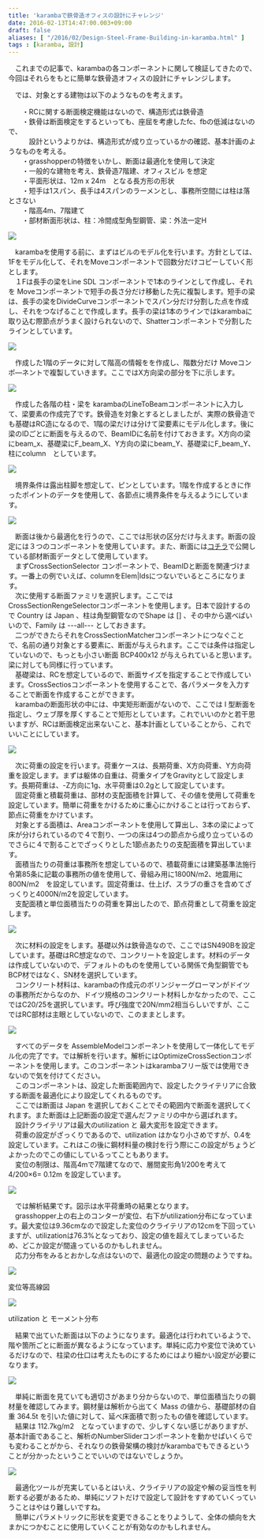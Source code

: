 ```yaml
---
title: 'karambaで鉄骨造オフィスの設計にチャレンジ'
date: 2016-02-13T14:47:00.003+09:00
draft: false
aliases: [ "/2016/02/Design-Steel-Frame-Building-in-karamba.html" ]
tags : [karamba, 設計]
---
```


　これまでの記事で、karambaの各コンポーネントに関して検証してきたので、今回はそれらをもとに簡単な鉄骨造オフィスの設計にチャレンジします。  
  
　では、対象とする建物は以下のようなものを考えます。  
  
　　・RCに関する断面検定機能はないので、構造形式は鉄骨造  
　　・鉄骨は断面検定をするといっても、座屈を考慮したfc、fbの低減はないので、  
　　　設計というよりかは、構造形式が成り立っているかの確認、基本計画のようなものを考える。  
　　・grasshopperの特徴をいかし、断面は最適化を使用して決定  
　　・一般的な建物を考え、鉄骨造7階建、オフィスビル を想定  
　　・平面形状は、12m x 24m　となる長方形の形状  
　　・短手は1スパン、長手は4スパンのラーメンとし、事務所空間には柱は落とさない  
　　・階高4m、7階建て  
　　・部材断面形状は、柱：冷間成型角型鋼管、梁：外法一定H  
  

[![](https://2.bp.blogspot.com/-n3NxJVYJPP8/Vrda8jp_1zI/AAAAAAAABMo/oCgjLGJL4Ik/s640/%25E3%2582%25B5%25E3%2583%25A0%25E3%2583%258D%25E3%2582%25A4%25E3%2583%25AB.JPG)](https://2.bp.blogspot.com/-n3NxJVYJPP8/Vrda8jp_1zI/AAAAAAAABMo/oCgjLGJL4Ik/s1600/%25E3%2582%25B5%25E3%2583%25A0%25E3%2583%258D%25E3%2582%25A4%25E3%2583%25AB.JPG)

  
  
　karambaを使用する前に、まずはビルのモデル化を行います。方針としては、1Fをモデル化して、それをMoveコンポーネントで回数分だけコピーしていく形とします。  
　１Fは長手の梁をLine SDL コンポーネントで1本のラインとして作成し、それを Moveコンポーネントで短手の長さ分だけ移動した先に複製します。短手の梁は、長手の梁をDivideCurveコンポーネントでスパン分だけ分割した点を作成し、それをつなげることで作成します。長手の梁は1本のラインではkarambaに取り込む際節点がうまく設けられないので、Shatterコンポーネントで分割したラインとしています。  
  

[![](https://1.bp.blogspot.com/-nKPuc3WbrLs/Vriy6cWaqkI/AAAAAAAABM4/IaBSf-TQtRA/s640/1%25E9%259A%258E%25E3%2581%25AE%25E3%2583%25A2%25E3%2583%2587%25E3%2583%25AB%25E5%258C%2596.JPG)](https://1.bp.blogspot.com/-nKPuc3WbrLs/Vriy6cWaqkI/AAAAAAAABM4/IaBSf-TQtRA/s1600/1%25E9%259A%258E%25E3%2581%25AE%25E3%2583%25A2%25E3%2583%2587%25E3%2583%25AB%25E5%258C%2596.JPG)

  
  
　作成した1階のデータに対して階高の情報をを作成し、階数分だけ Moveコンポ―ネントで複製していきます。ここではX方向梁の部分を下に示します。  
  

[![](https://4.bp.blogspot.com/-xImt_mw8ju0/Vri1QKnRa4I/AAAAAAAABNA/gJvfimCGukU/s640/%25E9%259A%258E%25E6%2595%25B0%25E5%2588%2586%25E8%25A4%2587%25E8%25A3%25BD.JPG)](https://4.bp.blogspot.com/-xImt_mw8ju0/Vri1QKnRa4I/AAAAAAAABNA/gJvfimCGukU/s1600/%25E9%259A%258E%25E6%2595%25B0%25E5%2588%2586%25E8%25A4%2587%25E8%25A3%25BD.JPG)

  
　作成した各階の柱・梁を karambaのLineToBeamコンポーネントに入力して、梁要素の作成完了です。鉄骨造を対象とするとしましたが、実際の鉄骨造でも基礎はRC造になるので、1階の梁だけは分けて梁要素にモデル化します。後に梁のIDごとに断面を与えるので、BeamIDに名前を付けておきます。X方向の梁にbeam\_x、基礎梁にF\_beam\_X、Y方向の梁にbeam\_Y、基礎梁にF\_beam\_Y、柱にcolumn　としています。  
  

[![](https://4.bp.blogspot.com/-V97iA10rGd4/Vri29lmyFUI/AAAAAAAABNM/4_JrUDbpsbY/s640/%25E6%25A2%2581%25E8%25A6%2581%25E7%25B4%25A0%25E4%25BD%259C%25E6%2588%2590.JPG)](https://4.bp.blogspot.com/-V97iA10rGd4/Vri29lmyFUI/AAAAAAAABNM/4_JrUDbpsbY/s1600/%25E6%25A2%2581%25E8%25A6%2581%25E7%25B4%25A0%25E4%25BD%259C%25E6%2588%2590.JPG)

  
　境界条件は露出柱脚を想定して、ピンとしています。1階を作成するときに作ったポイントのデータを使用して、各節点に境界条件を与えるようにしています。  
  

[![](https://2.bp.blogspot.com/-S2EVQ6ekFH8/Vr6qFCENVcI/AAAAAAAABNg/JNcTxnNO-xk/s640/%25E5%25A2%2583%25E7%2595%258C%25E6%259D%25A1%25E4%25BB%25B6.JPG)](https://2.bp.blogspot.com/-S2EVQ6ekFH8/Vr6qFCENVcI/AAAAAAAABNg/JNcTxnNO-xk/s1600/%25E5%25A2%2583%25E7%2595%258C%25E6%259D%25A1%25E4%25BB%25B6.JPG)

  
　断面は後から最適化を行うので、ここでは形状の区分だけ与えます。断面の設定には３つのコンポーネントを使用しています。また、断面には[コチラ](http://rgkr-memo.blogspot.jp/p/blog-page_4.html)で公開している部材断面データとして使用しています。  
　まずCrossSectionSelector コンポーネントで、BeamIDと断面を関連づけます。一番上の例でいえば、columnをElem|Idsにつないでいるところになります。  
　次に使用する断面ファミリを選択します。ここではCrossSectionRengeSelectorコンポーネントを使用します。日本で設計するので Country は Japan 、柱は角型鋼管なのでShape は \[\] 、その中から選べばいいので、Family は ---all--- としておきます。  
　二つができたらそれをCrossSectionMatcherコンポーネントにつなぐことで、名前の通り対象とする要素に、断面が与えられます。ここでは条件は指定していないので、もっとも小さい断面 BCP400x12 が与えられていると思います。　梁に対しても同様に行っています。  
　基礎梁は、RCを想定しているので、断面サイズを指定することで作成しています。CrossSectiosコンポーネントを使用することで、各パラメータを入力することで断面を作成することができます。　  
　karambaの断面形状の中には、中実矩形断面がないので、ここでは I 型断面を指定し、ウェブ厚を厚くすることで矩形としています。これでいいのかと若干思いますが、RCは断面検定出来ないこと、基本計画としていることから、これでいいことにしています。  
  

[![](https://1.bp.blogspot.com/-hTvKYR3AvCw/Vr6rJ25EdXI/AAAAAAAABNw/PfgZg2tSZvc/s640/%25E6%2596%25AD%25E9%259D%25A2%25E8%25A8%25AD%25E5%25AE%259A.JPG)](https://1.bp.blogspot.com/-hTvKYR3AvCw/Vr6rJ25EdXI/AAAAAAAABNw/PfgZg2tSZvc/s1600/%25E6%2596%25AD%25E9%259D%25A2%25E8%25A8%25AD%25E5%25AE%259A.JPG)

  
　次に荷重の設定を行います。荷重ケースは、長期荷重、X方向荷重、Y方向荷重を設定します。まずは躯体の自重は、荷重タイプをGravityとして設定します。長期荷重は、-Z方向に1g、水平荷重は0.2gとして設定しています。  
　固定荷重と積載荷重は、部材の支配面積を計算して、その値を使用して荷重を設定しています。簡単に荷重をかけるために重心にかけることは行っておらず、節点に荷重をかけています。  
　対象とする面積は、Areaコンポーネントを使用して算出し、3本の梁によって床が分けられているので４で割り、一つの床は4つの節点から成り立っているのでさらに４で割ることでざっくりとした1節点あたりの支配面積を算出しています。  
　面積当たりの荷重は事務所を想定しているので、積載荷重には建築基準法施行令第85条に記載の事務所の値を使用して、骨組み用に1800N/m2、地震用に800N/m2　を設定しています。固定荷重は、仕上げ、スラブの重さを含めてざっくりと4000N/m2を設定しています。  
　支配面積と単位面積当たりの荷重を算出したので、節点荷重として荷重を設定します。  
  

[![](https://1.bp.blogspot.com/-nyVGh0TPg0g/Vr6yfPoPtEI/AAAAAAAABOQ/ezw3OCp1Vho/s640/%25E8%258D%25B7%25E9%2587%258D%25E3%2581%25AE%25E8%25A8%25AD%25E5%25AE%259A.JPG)](https://1.bp.blogspot.com/-nyVGh0TPg0g/Vr6yfPoPtEI/AAAAAAAABOQ/ezw3OCp1Vho/s1600/%25E8%258D%25B7%25E9%2587%258D%25E3%2581%25AE%25E8%25A8%25AD%25E5%25AE%259A.JPG)

  
  
　次に材料の設定をします。基礎以外は鉄骨造なので、ここではSN490Bを設定しています。基礎はRC想定なので、コンクリートを設定します。材料のデータは作成していないので、デフォルトのものを使用している関係で角型鋼管でもBCP材ではなく、SN材を選択しています。  
　コンクリート材料は、karambaの作成元のボリンジャーグローマンがドイツの事務所だからなのか、ドイツ規格のコンクリート材料しかなかったので、ここではC20/25を選択しています。呼び強度で20N/mm2相当らしいですが、ここではRC部材は主眼としていないので、このままとします。  
  

[![](https://4.bp.blogspot.com/-3dsaeURL5Fg/Vr63ABekoMI/AAAAAAAABOg/TfkOkLu12VA/s640/%25E6%259D%2590%25E6%2596%2599%25E3%2581%25AE%25E8%25A8%25AD%25E5%25AE%259A.JPG)](https://4.bp.blogspot.com/-3dsaeURL5Fg/Vr63ABekoMI/AAAAAAAABOg/TfkOkLu12VA/s1600/%25E6%259D%2590%25E6%2596%2599%25E3%2581%25AE%25E8%25A8%25AD%25E5%25AE%259A.JPG)

  
　すべてのデータを AssembleModelコンポーネントを使用して一体化してモデル化の完了です。では解析を行います。解析にはOptimizeCrossSectionコンポーネントを使用します。このコンポーネントはkarambaフリー版では使用できないので気を付けてください。  
　このコンポーネントは、設定した断面範囲内で、設定したクライテリアに合致する断面を最適化により設定してくれるものです。  
　ここでは断面は Japan を選択しておくことでその範囲内で断面を選択してくれます。また断面は上記断面の設定で選んだファミリの中から選ばれます。  
　設計クライテリアは最大のutilization と 最大変形を設定できます。  
　荷重の設定がざっくりであるので、utilization はかなり小さめですが、0.4を設定しています。これはこの後に鋼材料量の検討を行う際にこの設定がちょうどよかったのでこの値にしているってこともあります。  
　変位の制限は、階高4mで7階建てなので、層間変形角1/200を考えて　4/200×6= 0.12m を設定しています。  
  

[![](https://2.bp.blogspot.com/-4PWafkxy90M/Vr66TdTbQYI/AAAAAAAABO4/XIPTqVt6bTQ/s640/%25E8%25A7%25A3%25E6%259E%2590%25E5%25AE%259F%25E8%25A1%258C.JPG)](https://2.bp.blogspot.com/-4PWafkxy90M/Vr66TdTbQYI/AAAAAAAABO4/XIPTqVt6bTQ/s1600/%25E8%25A7%25A3%25E6%259E%2590%25E5%25AE%259F%25E8%25A1%258C.JPG)

  
　では解析結果です。図示は水平荷重時の結果となります。  
　grasshopper上の右上のコンターが変位、右下がutilization分布になっています。最大変位は9.36cmなので設定した変位のクライテリアの12cmを下回っていますが、utilizationは76.3%となっており、設定の値を超えてしまっているため、どこか設定が間違っているのかもしれません。  
　応力分布をみるとおかしな点はないので、最適化の設定の問題のようですね。  
  

[![](https://3.bp.blogspot.com/-HrsF5Zk1dU4/Vr693xXk6_I/AAAAAAAABPM/JhFuy_UfISE/s640/%25E8%25A7%25A3%25E6%259E%2590%25E7%25B5%2590%25E6%259E%259C.JPG)](https://3.bp.blogspot.com/-HrsF5Zk1dU4/Vr693xXk6_I/AAAAAAAABPM/JhFuy_UfISE/s1600/%25E8%25A7%25A3%25E6%259E%2590%25E7%25B5%2590%25E6%259E%259C.JPG)

変位等高線図

  

[![](https://3.bp.blogspot.com/-YMGq93qXQ5Q/Vr699p00uDI/AAAAAAAABPQ/PRyQtKBs_EU/s640/%25E6%259B%25B2%25E3%2581%2592%25E3%2583%25A2%25E3%2583%25BC%25E3%2583%25A1%25E3%2583%25B3%25E3%2583%2588.JPG)](https://3.bp.blogspot.com/-YMGq93qXQ5Q/Vr699p00uDI/AAAAAAAABPQ/PRyQtKBs_EU/s1600/%25E6%259B%25B2%25E3%2581%2592%25E3%2583%25A2%25E3%2583%25BC%25E3%2583%25A1%25E3%2583%25B3%25E3%2583%2588.JPG)

utilization と モーメント分布

  
  
　結果で出ていた断面は以下のようになります。最適化は行われているようで、階や箇所ごとに断面が異なるようになっています。単純に応力や変位で決めているだけなので、柱梁の仕口は考えたものにするためにはより細かい設定が必要になります。  
  

[![](https://3.bp.blogspot.com/-lw1YdIDQYw4/Vr7AD6TyizI/AAAAAAAABPg/ExICiWxKuLs/s640/%25E6%2596%25AD%25E9%259D%25A2.JPG)](https://3.bp.blogspot.com/-lw1YdIDQYw4/Vr7AD6TyizI/AAAAAAAABPg/ExICiWxKuLs/s1600/%25E6%2596%25AD%25E9%259D%25A2.JPG)

  
　単純に断面を見ていても適切さがあまり分からないので、単位面積当たりの鋼材量を確認してみます。鋼材量は解析から出てく Mass の値から、基礎部材の自重 364.5t を引いた値に対して、延べ床面積で割ったもの値を確認しています。  
　結果は 112.7kg/m2　となっていますので、少しすくない感じがありますが、基本計画であること、解析のNumberSliderコンポーネントを動かせばいくらでも変わることがから、それなりの鉄骨架構の検討がkarambaでもできるということが分かったということでいいのではないでしょうか。  
  

[![](https://2.bp.blogspot.com/-gI2baTvh2Qg/Vr7A_I3Ec6I/AAAAAAAABPs/O114xCaEXwQ/s640/%25E9%258B%25BC%25E6%259D%2590%25E9%2587%258F.JPG)](https://2.bp.blogspot.com/-gI2baTvh2Qg/Vr7A_I3Ec6I/AAAAAAAABPs/O114xCaEXwQ/s1600/%25E9%258B%25BC%25E6%259D%2590%25E9%2587%258F.JPG)

  
　最適化ツールが充実しているとはいえ、クライテリアの設定や解の妥当性を判断する必要があるため、単純にソフトだけで設定して設計をすすめていくっていうことはやはり難しいですね。  
　簡単にパラメトリックに形状を変更できることをりようして、全体の傾向を大まかにつかむことに使用していくことが有効なのかもしれません。